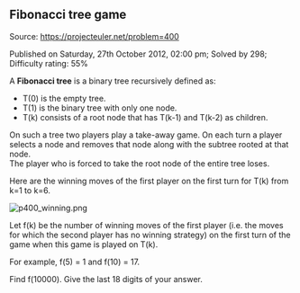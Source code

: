 Fibonacci tree game
-------------------

Source: https://projecteuler.net/problem=400

Published on Saturday, 27th October 2012, 02:00 pm; Solved by 298;
Difficulty rating: 55%

A **Fibonacci tree** is a binary tree recursively defined as:

-   T(0) is the empty tree.
-   T(1) is the binary tree with only one node.
-   T(k) consists of a root node that has T(k-1) and T(k-2) as children.

On such a tree two players play a take-away game. On each turn a player
selects a node and removes that node along with the subtree rooted at
that node.\
 The player who is forced to take the root node of the entire tree
loses.

Here are the winning moves of the first player on the first turn for
T(k) from k=1 to k=6.

![p400\_winning.png](project/images/p400_winning.png)

Let f(k) be the number of winning moves of the first player (i.e. the
moves for which the second player has no winning strategy) on the first
turn of the game when this game is played on T(k).

For example, f(5) = 1 and f(10) = 17.

Find f(10000). Give the last 18 digits of your answer.
